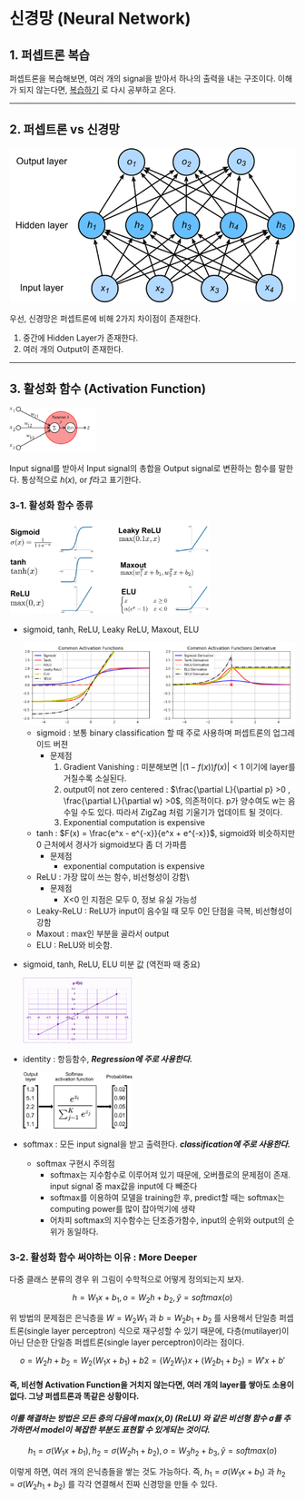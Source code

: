 # 신경망 (Neural Network)

## 1. 퍼셉트론 복습

퍼셉트론을 복습해보면, 여러 개의 signal을 받아서 하나의 출력을 내는 구조이다.
이해가 되지 않는다면, [복습하기](2_perceptron.md) 로 다시 공부하고 온다.

------------

## 2. 퍼셉트론 vs 신경망

<img src=../image/NN_structure.svg>

우선, 신경망은 퍼셉트론에 비해 2가지 차이점이 존재한다.
    
1. 중간에 Hidden Layer가 존재한다.
2. 여러 개의 Output이 존재한다.

------------

## 3. 활성화 함수 (Activation Function)

<img src=../image/activation_function_procedure.png width=30%>

Input signal를 받아서 Input signal의 총합을 Output signal로 변환하는 함수를 말한다.
통상적으로 $h(x)$, or $f$라고 표기한다.

### 3-1. 활성화 함수 종류
    
<img src=../image/activation_function.png width=70%>

- sigmoid, tanh, ReLU, Leaky ReLU, Maxout, ELU

  <img src=../image/activation_function_derivative.png>
    
    - sigmoid : 보통 binary classification 할 때 주로 사용하며 퍼셉트론의 업그레이드 버젼
      - 문제점
        1. Gradient Vanishing : 미분해보면 $|(1-f(x))f(x)|<1$ 이기에 layer를 거칠수록 소실된다.
        2. output이 not zero centered : $\frac{\partial L}{\partial p} >0 , \frac{\partial L}{\partial w} >0$, 의존적이다. p가 양수여도 w는 음수일 수도 있다. 따라서 ZigZag 처럼 기울기가 업데이트 될 것이다.
        3. Exponential computation is expensive
    - tanh : $F(x) = \frac{e^x - e^{-x}}{e^x + e^{-x}}$, sigmoid와 비슷하지만 0 근처에서 경사가 sigmoid보다 좀 더 가파름
      - 문제점
        - exponential computation is expensive
    - ReLU : 가장 많이 쓰는 함수, 비선형성이 강함\
      - 문제점
        - X<0 인 지점은 모두 0, 정보 유실 가능성
    - Leaky-ReLU : ReLU가 input이 음수일 때 모두 0인 단점을 극복, 비선형성이 강함
    - Maxout : max인 부분을 골라서 output
    - ELU : ReLU와 비슷함.
- sigmoid, tanh, ReLU, ELU 미분 값 (역전파 때 중요)

    <img src=../image/identity_function.png width=40%>

- identity : 항등함수, _**Regression에 주로 사용한다.**_
    
    <img src=../image/softmax.jpeg width=40%>
    
- softmax : 모든 input signal을 받고 출력한다. _**classification에 주로 사용한다.**_

    - softmax 구현시 주의점
      - softmax는 지수함수로 이루어져 있기 때문에, 오버플로의 문제점이 존재. input signal 중 max값을 input에 다 빼준다
      - softmax를 이용하여 모델을 training한 후, predict할 때는 softmax는 computing power를 많이 잡아먹기에 생략
      - 어차피 softmax의 지수함수는 단조증가함수, input의 순위와 output의 순위가 동일하다.

### 3-2. 활성화 함수 써야하는 이유 : More Deeper

다중 클래스 분류의 경우 위 그림이 수학적으로 어떻게 정의되는지 보자.

$$ h = W_1x+b_1, o = W_2h+b_2, \hat y = softmax(o)$$

위 방법의 문제점은 은닉층을 $W=W_2W_1$ 과 $b=W_2b_1+b_2$ 를 사용해서 단일층 퍼셉트론(single layer perceptron) 식으로 재구성할 수 있기 때문에, 다층(mutilayer)이 아닌 단순한 단일층 퍼셉트론(single layer perceptron)이라는 점이다.

$$o=W_2h+b_2=W_2(W_1x+b_1)+b2=(W_2W_1)x+(W_2b_1+b_2)=W'x+b'$$

#### **즉, 비선형 Activation Function을 거치지 않는다면, 여러 개의 layer를 쌓아도 소용이 없다.** 그냥 퍼셉트론과 똑같은 상황이다.

#### _**이를 해결하는 방법은 모든 층의 다음에 max(x,0) (ReLU) 와 같은 비선형 함수 σ를 추가하면서 model이 복잡한 부분도 표현할 수 있게되는 것이다.**_

$$h_1 = \sigma(W_1x+b_1), h_2 = \sigma(W_2h_1+b_2), o = W_3h_2+b_3, \hat y = softmax(o)$$
 
이렇게 하면, 여러 개의 은닉층들을 쌓는 것도 가능하다. 즉, $h_1=σ(W_1x+b_1)$ 과 $h_2=σ(W_2h_1+b_2)$ 를 각각 연결해서 진짜 신경망을 만들 수 있다.